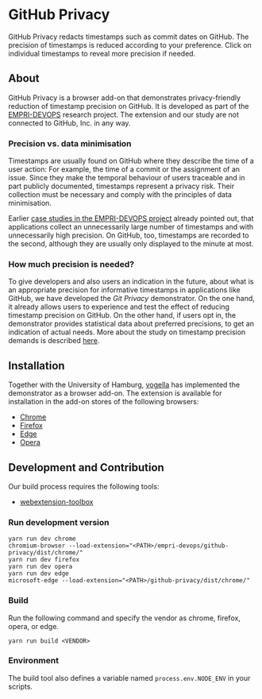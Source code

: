 # GitHub Privacy

GitHub Privacy redacts timestamps such as commit dates on GitHub.
The precision of timestamps is reduced according to your preference.
Click on individual timestamps to reveal more precision if needed.

## About

GitHub Privacy is a browser add-on that demonstrates privacy-friendly reduction of timestamp precision on GitHub.
It is developed as part of the [EMPRI-DEVOPS](https://empri-devops.de/) research project.
The extension and our study are not connected to GitHub, Inc. in any way.

### Precision vs. data minimisation

Timestamps are usually found on GitHub where they describe the time of a user action:
For example, the time of a commit or the assignment of an issue.
Since they make the temporal behaviour of users traceable and in part publicly documented,
timestamps represent a privacy risk.
Their collection must be necessary and comply with the principles of data minimisation.

Earlier [case studies in the EMPRI-DEVOPS project](https://doi.org/10.1007/978-3-030-31500-9_9) already pointed out,
that applications collect an unnecessarily large number of timestamps and with unnecessarily high precision.
On GitHub, too, timestamps are recorded to the second, although they are usually only displayed to the minute at most.


### How much precision is needed?

To give developers and also users an indication in the future,
about what is an appropriate precision for informative timestamps in applications like GitHub,
we have developed the _Git Privacy_ demonstrator.
On the one hand, it already allows users to experience and test the effect of reducing timestamp precision on GitHub.
On the other hand, if users opt in, the demonstrator provides statistical data about preferred precisions,
to get an indication of actual needs.
More about the study on timestamp precision demands is described [here](https://empri-devops.de/timestamp-precision-study/).


## Installation

Together with the University of Hamburg, [vogella](https://www.vogella.com/) has implemented the demonstrator as a browser add-on.
The extension is available for installation in the add-on stores of the following browsers:

- [Chrome](https://chrome.google.com/webstore/detail/github-privacy/dnnaopdmfcnmfjidhjchjcpeloangenl)
- [Firefox](https://addons.mozilla.org/de/firefox/addon/github-privacy/)
- [Edge](https://microsoftedge.microsoft.com/addons/detail/github-privacy/ejgfdgcflfnoedplfojcmekoilmafddl)
- [Opera](https://addons.opera.com/de/extensions/details/github-privacy/)


## Development and Contribution

Our build process requires the following tools:

* [webextension-toolbox](https://github.com/HaNdTriX/webextension-toolbox)

### Run development version

```
yarn run dev chrome
chromium-browser --load-extension="<PATH>/empri-devops/github-privacy/dist/chrome/"
yarn run dev firefox
yarn run dev opera
yarn run dev edge
microsoft-edge --load-extension="<PATH>/github-privacy/dist/chrome/"
```

### Build

Run the following command and specify the vendor as chrome, firefox, opera, or edge.
```
yarn run build <VENDOR>
```

### Environment

The build tool also defines a variable named `process.env.NODE_ENV` in your scripts.
